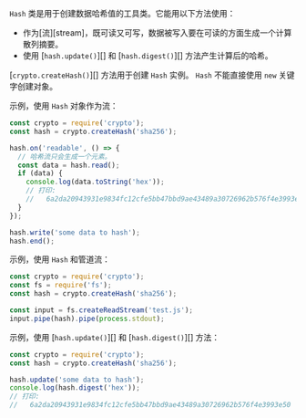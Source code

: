 <!-- YAML
added: v0.1.92
-->
`Hash` 类是用于创建数据哈希值的工具类。它能用以下方法使用：

- 作为[流][stream]，既可读又可写，数据被写入要在可读的方面生成一个计算散列摘要。
- 使用 [`hash.update()`][] 和 [`hash.digest()`][] 方法产生计算后的哈希。

[`crypto.createHash()`][] 方法用于创建 `Hash` 实例。
`Hash` 不能直接使用 `new` 关键字创建对象。

示例，使用 `Hash` 对象作为流：

```js
const crypto = require('crypto');
const hash = crypto.createHash('sha256');

hash.on('readable', () => {
  // 哈希流只会生成一个元素。
  const data = hash.read();
  if (data) {
    console.log(data.toString('hex'));
    // 打印:
    //   6a2da20943931e9834fc12cfe5bb47bbd9ae43489a30726962b576f4e3993e50
  }
});

hash.write('some data to hash');
hash.end();
```

示例，使用 `Hash` 和管道流：

```js
const crypto = require('crypto');
const fs = require('fs');
const hash = crypto.createHash('sha256');

const input = fs.createReadStream('test.js');
input.pipe(hash).pipe(process.stdout);
```

示例，使用 [`hash.update()`][] 和 [`hash.digest()`][] 方法：

```js
const crypto = require('crypto');
const hash = crypto.createHash('sha256');

hash.update('some data to hash');
console.log(hash.digest('hex'));
// 打印:
//   6a2da20943931e9834fc12cfe5bb47bbd9ae43489a30726962b576f4e3993e50
```

